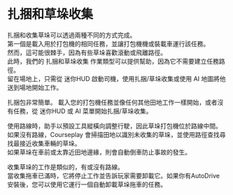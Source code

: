 # 扎捆和草垛收集

  
扎捆和收集草垛可以透過兩種不同的方式完成。  
第一個是載入用於打包機的相同任務，並讓打包機機或裝載車運行該任務。   
然而，這可能很棘手，因為有些草垛喜歡滾動或飛離路徑。  
此時，我們的 扎捆和草垛收集 作業類型可以提供幫助，因為它不需要建立任務路徑。   
留在場地上，只需從 迷你HUD 啟動司機，使用扎捆/草垛收集或使用 AI 地圖將他送到場地開始工作。   

  
扎捆包非常簡單。 載入您的打包機任務並像任何其他田地工作一樣開始，或者沒有任務，從 迷你HUD 或 AI 菜單開始扎捆/草垛收集。   

  
使用路線時，助手以預設工具縱橫向調整行駛，因此草垛打包機位於路線中間。   
如果沒有路線，Courseplay 會掃描田地以識別未收集的草垛，並使用路徑查找尋找最接近收集車輛的草垛。   
如果草垛在車前或太靠近田地邊緣，則會自動倒車防止事故的發生。   

  
收集草垛的工作是類似的，有或沒有路線。  
當收集拖車已滿時，它將停止工作並告訴玩家需要卸載它。如果你有AutoDrive  
安裝後，您可以使用它運行一個自動卸載草垛拖車的任務。  


